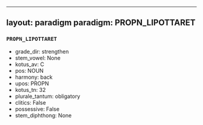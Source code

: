 
---
layout: paradigm
paradigm: PROPN_LIPOTTARET
---
### ` PROPN_LIPOTTARET `


* grade_dir: strengthen
* stem_vowel: None
* kotus_av: C
* pos: NOUN
* harmony: back
* upos: PROPN
* kotus_tn: 32
* plurale_tantum: obligatory
* clitics: False
* possessive: False
* stem_diphthong: None
